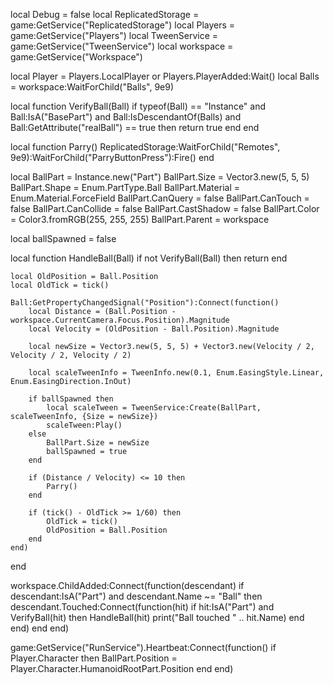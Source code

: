 local Debug = false
local ReplicatedStorage = game:GetService("ReplicatedStorage")
local Players = game:GetService("Players")
local TweenService = game:GetService("TweenService")
local workspace = game:GetService("Workspace")

local Player = Players.LocalPlayer or Players.PlayerAdded:Wait()
local Balls = workspace:WaitForChild("Balls", 9e9)

local function VerifyBall(Ball)
    if typeof(Ball) == "Instance" and Ball:IsA("BasePart") and Ball:IsDescendantOf(Balls) and Ball:GetAttribute("realBall") == true then
        return true
    end
end

local function Parry()
    ReplicatedStorage:WaitForChild("Remotes", 9e9):WaitForChild("ParryButtonPress"):Fire()
end

local BallPart = Instance.new("Part")
BallPart.Size = Vector3.new(5, 5, 5)
BallPart.Shape = Enum.PartType.Ball
BallPart.Material = Enum.Material.ForceField
BallPart.CanQuery = false
BallPart.CanTouch = false
BallPart.CanCollide = false
BallPart.CastShadow = false
BallPart.Color = Color3.fromRGB(255, 255, 255)
BallPart.Parent = workspace

local ballSpawned = false

local function HandleBall(Ball)
    if not VerifyBall(Ball) then
        return
    end

    local OldPosition = Ball.Position
    local OldTick = tick()

    Ball:GetPropertyChangedSignal("Position"):Connect(function()
        local Distance = (Ball.Position - workspace.CurrentCamera.Focus.Position).Magnitude
        local Velocity = (OldPosition - Ball.Position).Magnitude

        local newSize = Vector3.new(5, 5, 5) + Vector3.new(Velocity / 2, Velocity / 2, Velocity / 2)

        local scaleTweenInfo = TweenInfo.new(0.1, Enum.EasingStyle.Linear, Enum.EasingDirection.InOut)

        if ballSpawned then
            local scaleTween = TweenService:Create(BallPart, scaleTweenInfo, {Size = newSize})
            scaleTween:Play()
        else
            BallPart.Size = newSize
            ballSpawned = true
        end

        if (Distance / Velocity) <= 10 then
            Parry()
        end

        if (tick() - OldTick >= 1/60) then
            OldTick = tick()
            OldPosition = Ball.Position
        end
    end)
end

workspace.ChildAdded:Connect(function(descendant)
    if descendant:IsA("Part") and descendant.Name ~= "Ball" then
        descendant.Touched:Connect(function(hit)
            if hit:IsA("Part") and VerifyBall(hit) then
                HandleBall(hit)
                print("Ball touched " .. hit.Name)
            end
        end)
    end
end)


game:GetService("RunService").Heartbeat:Connect(function()
    if Player.Character then
        BallPart.Position = Player.Character.HumanoidRootPart.Position
    end
end)

